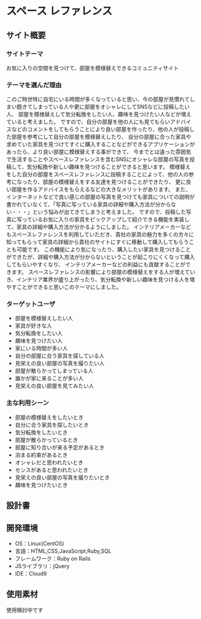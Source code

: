 # スペース レファレンス

## サイト概要

### サイトテーマ
 お気に入りの空間を見つけて、部屋を模様替えできるコミュニティサイト

### テーマを選んだ理由
 このご時世特に自宅にいる時間が多くなっていると思い、今の部屋が見慣れてしまい飽きてしまっている人や更に部屋をオシャレにしてSNSなどに投稿したい人、
 部屋を模様替えして気分転換をしたい人、趣味を見つけたい人などが増えていると考えました。
 ですので、自分の部屋を他の人にも見てもらいアドバイスなどのコメントをしてもらうことにより良い部屋を作ったり、他の人が投稿した部屋を参考にして自分の部屋を模様替えしたり、
 自分の部屋に合った家具や求めていた家具を見つけてすぐに購入することなどができるアプリケーションがあったら、より良い部屋に模様替えする事ができて、
 今までとは違った雰囲気で生活することやスペースレファレンスを含むSNSにオシャレな部屋の写真を投稿して、気分転換や新しい趣味を見つけることができると思います。
 模様替えをした自分の部屋をスペースレファレンスに投稿することによって、他の人の参考になったり、部屋の模様替えをする友達を見つけることができたり、
 更に良い部屋を作るアドバイスをもらえるなどの大きなメリットがあります。
 また、インターネットなどで良い感じの部屋の写真を見つけても家具についての説明が書かれていなくて、「写真に写っている家具の詳細や購入方法が分からない・・・」という悩みが出てきてしまうと考えました。
 ですので、投稿した写真に写っているお気に入りの家具をピックアップして紹介できる機能を実装して、家具の詳細や購入方法が分かるようにしました。
 インテリアメーカーなどもスペースレファレンスを利用していただき、貴社の家具の魅力を多くの方々に知ってもらって家具の詳細から貴社のサイトにすぐに移動して購入してもらうことも可能です。
 この機能により気になったり、購入したい家具を見つけることができたが、詳細や購入方法が分からないということが起こりにくくなって購入してもらいやすくなり、
 インテリアメーカーなどの利益にも貢献することができます。
 スペースレファレンスの影響により部屋の模様替えをする人が増えていき、インテリア業界が盛り上がったり、気分転換や新しい趣味を見つける人を増やすことができると思いこのテーマにしました。

### ターゲットユーザ
- 部屋を模様替えしたい人
- 家具が好きな人
- 気分転換をしたい人
- 趣味を見つけたい人
- 家にいる時間が多い人
- 自分の部屋に合う家具を探している人
- 見栄えの良い部屋の写真を撮りたい人
- 部屋が散らかってしまっている人
- 誰かが家に来ることが多い人
- 見栄えの良い部屋を見てみたい人

### 主な利用シーン
- 部屋の模様替えをしたいとき
- 自分に合う家具を探したいとき
- 気分転換をしたいとき
- 部屋が散らかっているとき
- 部屋に知り合いが来る予定があるとき
- 泊まる約束があるとき
- オシャレだと思われたいとき
- センスがあると思われたいとき
- 見栄えの良い部屋の写真を撮りたいとき
- 趣味を見つけたいとき

## 設計書

## 開発環境
- OS：Linux(CentOS)
- 言語：HTML,CSS,JavaScript,Ruby,SQL
- フレームワーク：Ruby on Rails
- JSライブラリ：jQuery
- IDE：Cloud9

## 使用素材
 使用検討中です